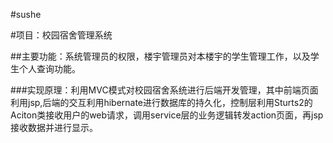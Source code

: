 #sushe

#项目：校园宿舍管理系统

##主要功能：系统管理员的权限，楼宇管理员对本楼宇的学生管理工作，以及学生个人查询功能。

###实现原理：利用MVC模式对校园宿舍系统进行后端开发管理，其中前端页面利用jsp,后端的交互利用hibernate进行数据库的持久化，控制层利用Sturts2的Aciton类接收用户的web请求，调用service层的业务逻辑转发action页面，再jsp接收数据并进行显示。
